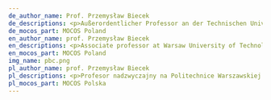 ```yaml
---
de_author_name: Prof. Przemysław Biecek
de_descriptions: <p>Außerordentlicher Professor an der Technischen Universität Warschau und der Universität Warschau. Interessiert an prädiktiver Modellierung von großen und komplexen Daten, Datenvisualisierung und Modellinterpretierbarkeit. R-Enthusiast und Hauptentwickler von DrWhy.AI-Tools und -Methoden für Erklärende Modellanalyse.</p>
de_mocos_part: MOCOS Poland
en_author_name: prof. Przemysław Biecek
en_descriptions: <p>Associate professor at Warsaw University of Technology and University of Warsaw. Interested in predictive modeling of large and complex data, data visualization and model interpretability. R enthusiast and main developer of DrWhy.AI tools and methods for Explanatory Model Analysis..</p>
en_mocos_part: MOCOS Poland
img_name: pbc.png
pl_author_name: prof. Przemysław Biecek
pl_descriptions: <p>Profesor nadzwyczajny na Politechnice Warszawskiej i Uniwersytecie Warszawskim. Interesuje się modelowaniem prognostycznym dużych i złożonych danych, ich wizualizacją i możliwością interpretacji modeli. Entuzjasta i główny programista narzędzi i metod DrWhy.AI do analizy modeli objaśniających.</p>
pl_mocos_part: MOCOS Polska
---
```

